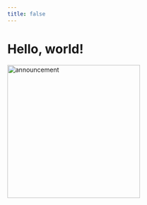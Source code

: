 ```yaml
---
title: false
---
```


<meta http-equiv="refresh" content="600"/>

<!-- <img src="https://bordertherapy.com/wp-content/uploads/2018/05/announcements-border-therapy.jpg" alt="announcements" height="300">  

- <span style="font-size: 22px;"></span> -->



# Hello, world!

<!-- ### Your [Summer Assignment](\apcsp\curriculum\summer-assignment) is live now!!

This is CS50 AP, Harvard University's introduction to the intellectual enterprises of computer science and the art of programming for students in high school, which satisfies the College Board's AP CS Principles curriculum framework.

<iframe width="75%" src="https://www.youtube.com/embed/tZxLMIk_SaY" title="YouTube video player" frameborder="0" allow="accelerometer; autoplay; clipboard-write; encrypted-media; gyroscope; picture-in-picture" allowfullscreen></iframe> -->


<img src="https://www.dominicavibes.dm/wp-content/uploads/2016/09/Announcement-Icon.jpg" alt="announcement" height="300"> 



